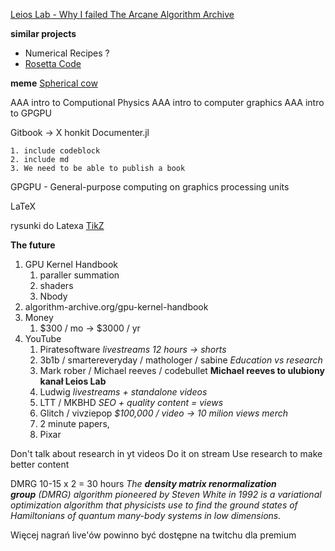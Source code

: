 [Leios Lab - Why I failed ](https://www.youtube.com/watch?v=TeUSQe09CjU&t=34s)
[The Arcane Algorithm Archive](https://www.algorithm-archive.org/)

**similar projects**
- Numerical Recipes ?
- [Rosetta Code](https://rosettacode.org/wiki/Rosetta_Code)



**meme**
[Spherical cow](https://en.wikipedia.org/wiki/Spherical_cow)


AAA intro to Computional Physics
AAA intro to computer graphics
AAA intro to GPGPU


Gitbook -> X
honkit
Documenter.jl

	1. include codeblock
	2. include md
	3. We need to be able to publish a book


GPGPU - General-purpose computing on graphics processing units

LaTeX

rysunki do Latexa
[TikZ](https://www.overleaf.com/learn/latex/TikZ_package)




**The future**
1. GPU Kernel Handbook
	1. paraller summation
	2. shaders
	3. Nbody
2. algorithm-archive.org/gpu-kernel-handbook
3. Money
	1. $300 / mo -> $3000 / yr
4. YouTube
	1. Piratesoftware
		*livestreams 12 hours -> shorts*
	2. 3b1b / smartereveryday / mathologer / sabine
		*Education vs research*
	3. Mark rober / Michael reeves / codebullet
		**Michael reeves to ulubiony kanał Leios Lab**
	4. Ludwig
		*livestreams + standalone videos*
	5. LTT / MKBHD
		*SEO + quality content = views*
	6. Glitch / vivziepop
		*$100,000 / video -> 10 milion views*
		*merch*
	7. 2 minute papers, 
	8. Pixar


Don't talk about research in yt videos
Do it on stream
Use research to make better content


DMRG
10-15 x 2 = 30 hours
*The **density matrix renormalization group** (DMRG) algorithm pioneered by Steven White in 1992 is a variational optimization algorithm that physicists use to find the ground states of Hamiltonians of quantum many-body systems in low dimensions.*



Więcej nagrań live'ów powinno być dostępne na twitchu dla premium



